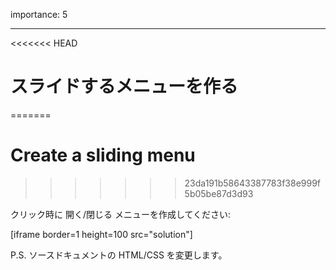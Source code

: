 importance: 5

---

<<<<<<< HEAD
# スライドするメニューを作る
=======
# Create a sliding menu
>>>>>>> 23da191b58643387783f38e999f5b05be87d3d93

クリック時に 開く/閉じる メニューを作成してください:

[iframe border=1 height=100 src="solution"]

P.S. ソースドキュメントの HTML/CSS を変更します。
